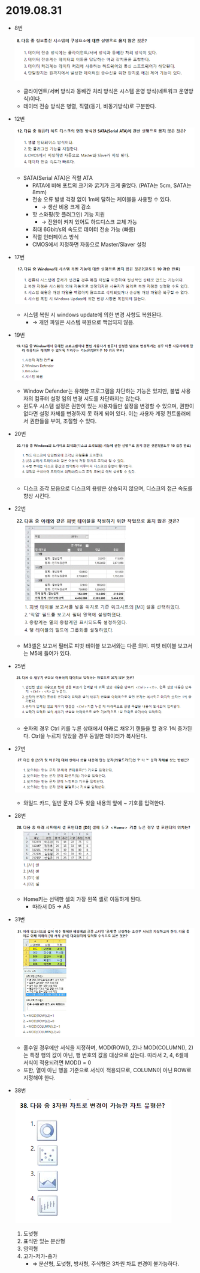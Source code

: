 # 2019.08.31

- 8번
    
    ![Untitled](2019%2008%2031%20ff7c037332e145fe8ebed84ecdc20003/Untitled.png)
    
    - 클라이언트/서버 방식과 동배간 처리 방식은 시스템 운영 방식(네트워크 운영방식)이다.
    - 데이터 전송 방식은 병렬, 직렬(동기, 비동기방식)로 구분한다.
- 12번
    
    ![Untitled](2019%2008%2031%20ff7c037332e145fe8ebed84ecdc20003/Untitled%201.png)
    
    - SATA(Serial ATA)은 직렬 ATA
        - PATA에 비해 포트의 크기와 굵기가 크게 줄었다. (PATA는 5cm, SATA는 8mm)
        - 전송 오류 발생 걱정 없이 1m에 달하는 케이블을 사용할 수 있다.
            - → 생산 비용 크게 감소
        - 핫 스와핑(핫 플러그인) 기능 지원
            - → 전원이 켜져 있어도 하드디스크 교체 가능
        - 최대 6Gbit/s의 속도로 데이터 전송 가능 (빠름)
        - 직렬 인터페이스 방식
        - CMOS에서 지정하면 자동으로 Master/Slaver 설정
- 17번
    
    ![Untitled](2019%2008%2031%20ff7c037332e145fe8ebed84ecdc20003/Untitled%202.png)
    
    - 시스템 복원 시 windows update에 의한 변경 사항도 복원된다.
        - → 개인 파일은 시스템 복원으로 백업되지 않음.
- 19번
    
    ![Untitled](2019%2008%2031%20ff7c037332e145fe8ebed84ecdc20003/Untitled%203.png)
    
    - Window Defender는 유해한 프로그램을 차단하는 기능은 있지만, 불법 사용자의 컴퓨터 설정 임의 변경 시도를 차단하지는 않는다.
    - 윈도우 시스템 설정은 권한이 있는 사용자들만 설정을 변경할 수 있으며, 권한이 없다면 설정 자체를 변경하지 못 하게 되어 있다. 이는 사용자 계정 컨트롤러에서 권한들을 부여, 조절할 수 있다.
- 20번
    
    ![Untitled](2019%2008%2031%20ff7c037332e145fe8ebed84ecdc20003/Untitled%204.png)
    
    - 디스크 조각 모음으로 디스크의 용량은 상승되지 않으며, 디스크의 접근 속도를 향상 시킨다.
- 22번
    
    ![Untitled](2019%2008%2031%20ff7c037332e145fe8ebed84ecdc20003/Untitled%205.png)
    
    - M3셀은 보고서 필터로 피벗 테이블 보고서와는 다른 의미. 피벗 테이블 보고서는 M5에 들어가 있다.
- 25번
    
    ![Untitled](2019%2008%2031%20ff7c037332e145fe8ebed84ecdc20003/Untitled%206.png)
    
    - 숫자의 경우 Ctrl 키를 누른 상태에서 아래로 채우기 핸들을 할 경우 1씩 증가된다. Ctrl을 누르지 않았을 경우 동일한 데이터가 복사된다.
- 27번
    
    ![Untitled](2019%2008%2031%20ff7c037332e145fe8ebed84ecdc20003/Untitled%207.png)
    
    - 와일드 카드, 일반 문자 모두 찾을 내용의 앞에 ~ 기호를 입력한다.
- 28번
    
    ![Untitled](2019%2008%2031%20ff7c037332e145fe8ebed84ecdc20003/Untitled%208.png)
    
    - Home키는 선택한 셀의 가장 왼쪽 셀로 이동하게 된다.
        - 따라서 D5 → A5
- 31번
    
    ![Untitled](2019%2008%2031%20ff7c037332e145fe8ebed84ecdc20003/Untitled%209.png)
    
    - 홀수일 경우에만 서식을 지정하며,  MOD(ROW(), 2)나 MOD(COLUMN(), 2)는 특정 행의 값이 아닌, 행 번호의 값을 대상으로 삼는다. 따라서 2, 4, 6셀에 서식이 적용되려면 MOD() = 0
    - 또한, 열이 아닌 행을 기준으로 서식이 적용되므로, COLUMN이 아닌 ROW로 지정해야 한다.
- 38번
    
    ![Untitled](2019%2008%2031%20ff7c037332e145fe8ebed84ecdc20003/Untitled%2010.png)
    
    1. 도넛형 
    2. 표식만 있는 분산형
    3. 영역형
    4. 고가-저가-종가
        - ⇒ 분산형, 도넛형, 방사형, 주식형은 3차원 차트 변경이 불가능하다.